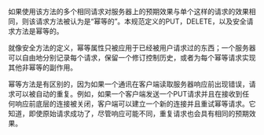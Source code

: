 如果使用该方法的多个相同请求对服务器上的预期效果与单个这样的请求的效果相同，则该请求方法被认为是“幂等的”。本规范定义的PUT，DELETE，以及安全请求方法是幂等的。

就像安全方法的定义，幂等属性只被应用于已经被用户请求过的东西；一个服务器可以自由地分别记录每个请求，保留一个修订控制历史，或者为每个幂等请求实现其他非幂等的副作用。

幂等方法是有区别的，因为如果一个通讯在客户端读取服务器响应前出现错误，请求可以被自动的重复。例如，如果一个客户端发送一个PUT请求并且在接收到任何响应前底层的连接被关闭，客户端可以建立一个新的连接并且重试幂等请求。它知道，即使原始请求成功了，尽管响应可能不同，重复请求也会具有相同的预期效果。